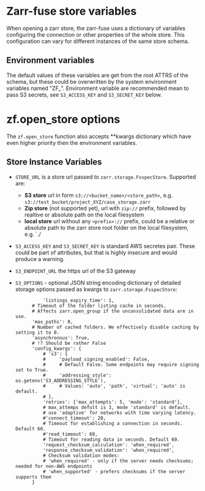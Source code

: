 # Zarr-fuse store variables
When opening a zarr store, the zarr-fuse uses a dictionary of variables configuring the connection or
other properties of the whole store. This configuration can vary for different instances of the same store schema.

## Environment variables
The default values of these variables are get from the root ATTRS of the schema, 
but these could be overwritten by the system environment variables named "ZF_<variable name>".
Environment variable are recommended mean to pass S3 secrets, see `S3_ACCESS_KEY` and `S3_SECRET_KEY` below.

# zf.open_store options
The `zf.open_store` function also accepts **kwargs dictionary which
have even higher priority then the environment variables.

## Store Instance Variables
- `STORE_URL` is a store url passed to `zarr.storage.FsspecStore`. Supported are:
    - **S3 store** url in form `s3://<bucket_name>/<store_path>`, e.g. `s3://test_bucket/project_XYZ/case_storage.zarr`
    - **Zip store** (not supported yet), url with `zip://` prefix, followed by realtive or absolute path on the local filesystem
    - **local store** url without any `<prefix>://` prefix, could be a relative or absolute path to the zarr store root folder on the local filesystem, e.g. `./
    
- `S3_ACCESS_KEY` and `S3_SECRET_KEY` is standard AWS secretes pair. These could be part of attributes, but that is highly insecure and would produce a warning.

- `S3_ENDPOINT_URL` the https url of the S3 gateway
- `S3_OPTIONS` - optional JSON string encoding dictionary of detailed storage options passed as kwargs to `zarr.storage.FsspecStore`:
    
                'listings_expiry_time': 1,
            # Timeout of the folder listing cache in seconds.
            # Affects zarr.open_group if the unconsolidated data are in use.
            'max_paths': 0,
            # Number of cached folders. We effectively disable caching by setting it to 0.
            'asynchronous': True,
            # !? Should be rather False
            'config_kwargs': {
                # 's3': {
                #     'payload_signing_enabled': False,
                #     # Default False. Some endpoints may require signing set to True.
                #     'addressing_style': os.getenv('S3_ADDRESSING_STYLE'),
                #     # Values: 'auto', 'path', 'virtual'; 'auto' is default.
                # },
                'retries': {'max_attempts': 5, 'mode': 'standard'},
                # max_attemps defult is 3, mode 'standard' is default.
                # use 'adaptive' for networks with time varying latency.
                #'connect_timeout': 20,
                # Timeout for establishing a connection in seconds. Default 60.
                #'read_timeout': 60,
                # Timeout for reading data in seconds. Default 60.
                'request_checksum_calculation': 'when_required',
                'response_checksum_validation': 'when_required',
                # Checksum validation modes:
                # 'when_required' - only if the server needs checksums; needed for non-AWS endpoints
                # 'when_supported' - prefers checksums if the server supports them
            }

